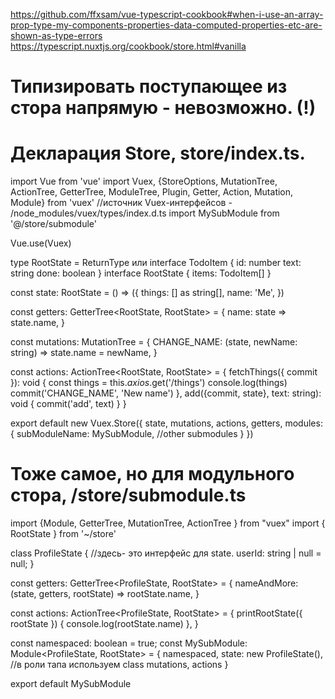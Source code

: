 https://github.com/ffxsam/vue-typescript-cookbook#when-i-use-an-array-prop-type-my-components-properties-data-computed-properties-etc-are-shown-as-type-errors
https://typescript.nuxtjs.org/cookbook/store.html#vanilla

# Типизировать поступающее из стора напрямую - невозможно. (!)

# Декларация Store, store/index.ts.

import Vue from 'vue'
import Vuex, {StoreOptions, MutationTree, ActionTree, GetterTree, ModuleTree, Plugin, Getter, Action, Mutation, Module} from 'vuex'
//источник Vuex-интерфейсов - /node_modules/vuex/types/index.d.ts
import MySubModule from '@/store/submodule'


Vue.use(Vuex)

type RootState = ReturnType<typeof state>
или
interface TodoItem {
  id: number
  text: string
  done: boolean
}
interface RootState {
  items: TodoItem[]
}

const state: RootState = () => ({
  things: [] as string[],
  name: 'Me',
})

const getters: GetterTree<RootState, RootState> = {
  name: state => state.name,
}

const mutations: MutationTree<RootState> = {
  CHANGE_NAME: (state, newName: string) => state.name = newName,
}

const actions: ActionTree<RootState, RootState> = {
  fetchThings({ commit }): void {
    const things = this.$axios.$get('/things')
    console.log(things)
    commit('CHANGE_NAME', 'New name')
  },
  add({commit, state}, text: string): void {
    commit('add', text)
  }
}

export default new Vuex.Store<RootState>({
  state,
  mutations,
  actions,
  getters,
  modules: {
    subModuleName: MySubModule,
    //other submodules
  }
})





# Тоже самое, но для модульного стора, /store/submodule.ts

import {Module, GetterTree, MutationTree, ActionTree } from "vuex"
import { RootState } from '~/store'

class ProfileState {                 //здесь- это интерфейс для state.
  userId: string | null = null;
}


const getters: GetterTree<ProfileState, RootState> = {
  nameAndMore: (state, getters, rootState) => rootState.name,
}

const actions: ActionTree<ProfileState, RootState> = {
  printRootState({ rootState }) {
    console.log(rootState.name)
  },
}

const namespaced: boolean = true;
const MySubModule: Module<ProfileState, RootState> = {
  namespaced,
  state: new ProfileState(),      //в роли тапа используем class
  mutations,
  actions
}

export default MySubModule
